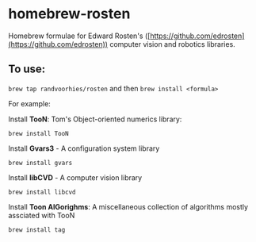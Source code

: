 # homebrew-rosten #
Homebrew formulae for Edward Rosten's ([https://github.com/edrosten](https://github.com/edrosten)) computer vision and robotics libraries.

## To use: ##

`brew tap randvoorhies/rosten` and then `brew install <formula>`

For example:

Install __TooN__: Tom's Object-oriented numerics library:

`brew install TooN`

Install __Gvars3__ - A configuration system library

`brew install gvars`

Install __libCVD__ - A computer vision library

`brew install libcvd`

Install __Toon AlGorighms__: A miscellaneous collection of algorithms mostly assciated with TooN

`brew install tag`

